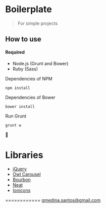 # Boilerplate

> For simple projects

## How to use

#### Required
- Node.js (Grunt and Bower)
- Ruby (Sass)

Dependencies of NPM

```shell
npm install
```

Dependencies of Bower

```shell
bower install
```

Run Grunt

```shell
grunt w
```

:ship:


# Libraries

- [jQuery](https://jquery.com/)
- [Owl Carousel](http://owlgraphic.com/owlcarousel/)
- [Bourbon](http://bourbon.io/)
- [Neat](http://neat.bourbon.io/)
- [Ionicons](http://ionicons.com/)


============
gmedina.santos@gmail.com

